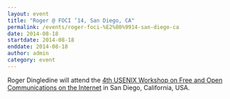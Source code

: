 ```yaml
---
layout: event
title: "Roger @ FOCI ’14, San Diego, CA"
permalink: /events/roger-foci-%E2%80%9914-san-diego-ca
date: 2014-08-18
startdate: 2014-08-18
enddate: 2014-08-18
author: admin
category: event
---
```


Roger Dingledine will attend the [4th USENIX Workshop on Free and Open Communications on the Internet](https://www.usenix.org/conference/foci14) in San Diego, California, USA.

